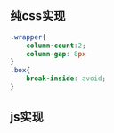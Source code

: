 ## 纯css实现
```css
.wrapper{
    column-count:2;
    column-gap: 8px
}
.box{
    break-inside: avoid;
}
```

## js实现
